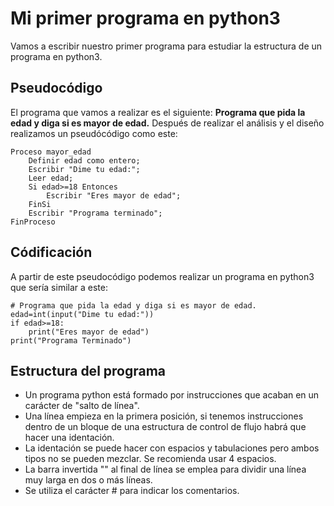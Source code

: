 # Mi primer programa en python3

Vamos a escribir nuestro primer programa para estudiar la estructura de un programa en python3.

## Pseudocódigo

El programa que vamos a realizar es el siguiente: **Programa que pida la edad y diga si es mayor de edad.** Después de realizar el análisis y el diseño realizamos un pseudócódigo como este:

    Proceso mayor_edad
    	Definir edad como entero;
    	Escribir "Dime tu edad:";
    	Leer edad;
    	Si edad>=18 Entonces
    		Escribir "Eres mayor de edad";
    	FinSi
    	Escribir "Programa terminado";
    FinProceso

## Códificación

A partir de este pseudocódigo podemos realizar un programa en python3 que sería similar a este:

    # Programa que pida la edad y diga si es mayor de edad.
    edad=int(input("Dime tu edad:"))
    if edad>=18:
        print("Eres mayor de edad")
    print("Programa Terminado")

## Estructura del programa

* Un programa python está formado por instrucciones que acaban en un carácter de "salto de línea".
* Una línea empieza en la primera posición, si tenemos instrucciones dentro de un bloque de una estructura de control de flujo habrá que hacer una identación.
* La identación se puede hacer con espacios y tabulaciones pero ambos tipos no se pueden mezclar. Se recomienda usar 4 espacios.
* La barra invertida "\" al final de línea se emplea para dividir una línea muy larga en dos o más líneas.
* Se utiliza el carácter # para indicar los comentarios.

